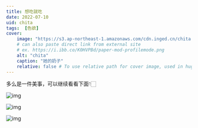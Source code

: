 ```yaml
---
title: 想吃就吃
date: 2022-07-10
uid: chita
tags:  [色欲]
cover:
    image: "https://s3.ap-northeast-1.amazonaws.com/cdn.inged.cn/chita.jpeg"
    # can also paste direct link from external site
    # ex. https://i.ibb.co/K0HVPBd/paper-mod-profilemode.png
    alt: "chita"
    caption: "她的奶子"
    relative: false # To use relative path for cover image, used in hugo Page-bundles
---
```


多么是一件美事，可以继续看看下面👇🏻

![img](/img/20220710/photo1644029631_1.jpeg)

![img](/img/20220709/z32g9x.jpeg)

![img](/img/20220710/photo1636945736.jpeg)
